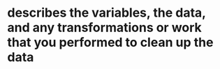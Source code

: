 # describes the variables, the data, and any transformations or work that you performed to clean up the data
